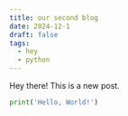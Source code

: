 ```yaml
---
title: our second blog
date: 2024-12-1
draft: false
tags:
  - hey
  - python
---
```


Hey there! This is a new post. 

```py
print('Hello, World!')
```